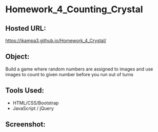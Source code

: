 # Homework_4_Counting_Crystal

## Hosted URL:
https://jkampa3.github.io/Homework_4_Crystal/

## Object:
Build a game where random numbers are assigned to images and use images to count to given number before you run out of turns

## Tools Used:
* HTML/CSS/Bootstrap
* JavaScript / jQuery

## Screenshot:
